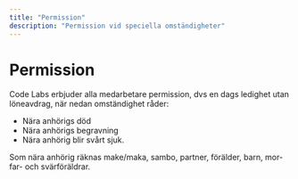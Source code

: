 ```yaml
---
title: "Permission"
description: "Permission vid speciella omständigheter"
---
```


# Permission

Code Labs erbjuder alla medarbetare permission, dvs en dags ledighet utan löneavdrag, när nedan omständighet råder:

* Nära anhörigs död
* Nära anhörigs begravning
* Nära anhörig blir svårt sjuk.

Som nära anhörig räknas make/maka, sambo, partner, förälder, barn, mor- far- och svärföräldrar.
